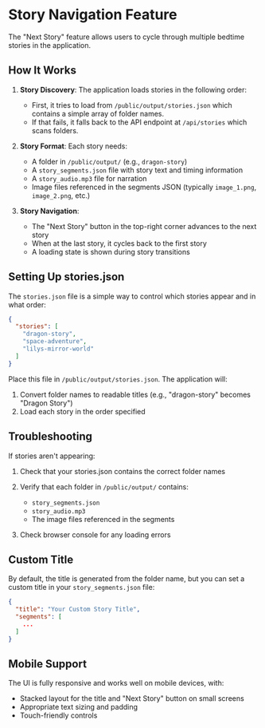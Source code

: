 # Story Navigation Feature

The "Next Story" feature allows users to cycle through multiple bedtime stories in the application.

## How It Works

1. **Story Discovery**: The application loads stories in the following order:
   - First, it tries to load from `/public/output/stories.json` which contains a simple array of folder names.
   - If that fails, it falls back to the API endpoint at `/api/stories` which scans folders.

2. **Story Format**: Each story needs:
   - A folder in `/public/output/` (e.g., `dragon-story`)
   - A `story_segments.json` file with story text and timing information
   - A `story_audio.mp3` file for narration
   - Image files referenced in the segments JSON (typically `image_1.png`, `image_2.png`, etc.)

3. **Story Navigation**: 
   - The "Next Story" button in the top-right corner advances to the next story
   - When at the last story, it cycles back to the first story
   - A loading state is shown during story transitions

## Setting Up stories.json

The `stories.json` file is a simple way to control which stories appear and in what order:

```json
{
  "stories": [
    "dragon-story",
    "space-adventure",
    "lilys-mirror-world"
  ]
}
```

Place this file in `/public/output/stories.json`. The application will:
1. Convert folder names to readable titles (e.g., "dragon-story" becomes "Dragon Story")
2. Load each story in the order specified

## Troubleshooting

If stories aren't appearing:

1. Check that your stories.json contains the correct folder names
2. Verify that each folder in `/public/output/` contains:
   - `story_segments.json`
   - `story_audio.mp3` 
   - The image files referenced in the segments

3. Check browser console for any loading errors

## Custom Title

By default, the title is generated from the folder name, but you can set a custom title in your `story_segments.json` file:

```json
{
  "title": "Your Custom Story Title",
  "segments": [
    ...
  ]
}
```

## Mobile Support

The UI is fully responsive and works well on mobile devices, with:
- Stacked layout for the title and "Next Story" button on small screens
- Appropriate text sizing and padding
- Touch-friendly controls 